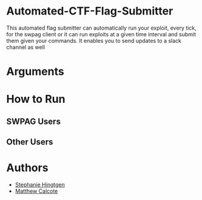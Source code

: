 # Automated-CTF-Flag-Submitter
This automated flag submitter can automatically run your exploit, every tick, for the swpag client or it can run exploits at a given time interval and submit them given your commands. It enables you to send updates to a slack channel as well 

# Arguments

# How to Run
## SWPAG Users

## Other Users

# Authors
* [Stephanie Hingtgen](https://github.com/stephanieengelhardt)
* [Matthew Calcote](https://github.com/mcalcote) 
